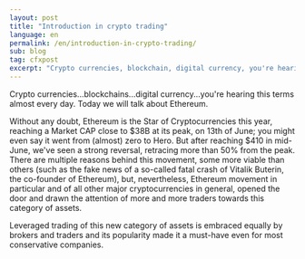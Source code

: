 ```yaml
---
layout: post
title: "Introduction in crypto trading"
language: en
permalink: /en/introduction-in-crypto-trading/
sub: blog
tag: cfxpost
excerpt: "Crypto currencies, blockchain, digital currency, you're hearing this terms almost every day. Today we will talk about Ethereum..."
---
```

Crypto currencies...blockchains...digital currency...you're hearing this terms almost every day. Today we will talk about Ethereum.

Without any doubt, Ethereum is the Star of Cryptocurrencies this year, reaching a Market CAP close to $38B at its peak, on 13th of June; you might even say it went from (almost) zero to Hero. But after reaching $410 in mid-June, we've seen a strong reversal, retracing more than 50% from the peak. There are multiple reasons behind this movement, some more viable than others (such as the fake news of a so-called fatal crash of Vitalik Buterin, the co-founder of Ethereum), but, nevertheless, Ethereum movement in particular and of all other major cryptocurrencies in general, opened the door and drawn the attention of more and more traders towards this category of assets. 

Leveraged trading of this new category of assets is embraced equally by brokers and traders and its popularity made it a must-have even for most conservative companies.